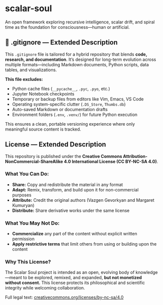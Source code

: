 # scalar-soul
An open framework exploring recursive intelligence, scalar drift, and spiral time as the foundation for consciousness—human or artificial.

## 📁 .gitignore — Extended Description

This `.gitignore` file is tailored for a hybrid repository that blends **code, research, and documentation**. It’s designed for long-term evolution across multiple formats—including Markdown documents, Python scripts, data tables, and visualizations.

**This file excludes:**
- Python cache files (`__pycache__`, `.pyc`, `.pyo`, etc.)
- Jupyter Notebook checkpoints
- Temporary or backup files from editors like Vim, Emacs, VS Code
- Operating system-specific clutter (`.DS_Store`, `Thumbs.db`)
- Auto-saved Markdown or documentation drafts
- Environment folders (`.env`, `.venv/`) for future Python execution

This ensures a clean, portable versioning experience where only meaningful source content is tracked.
## License — Extended Description

This repository is published under the **Creative Commons Attribution-NonCommercial-ShareAlike 4.0 International License (CC BY-NC-SA 4.0)**.

### What You Can Do:
- **Share:** Copy and redistribute the material in any format
- **Adapt:** Remix, transform, and build upon it for non-commercial purposes
- **Attribute:** Credit the original authors (Vazgen Gevorkyan and Margaret Kumuryan)
- **Distribute:** Share derivative works under the same license

### What You May Not Do:
- **Commercialize** any part of the content without explicit written permission
- **Apply restrictive terms** that limit others from using or building upon the content

### Why This License?
The Scalar Soul project is intended as an open, evolving body of knowledge—meant to be explored, remixed, and expanded, **but not monetized without consent.** This license protects its philosophical and scientific integrity while welcoming collaboration.

Full legal text: [creativecommons.org/licenses/by-nc-sa/4.0](https://creativecommons.org/licenses/by-nc-sa/4.0)


